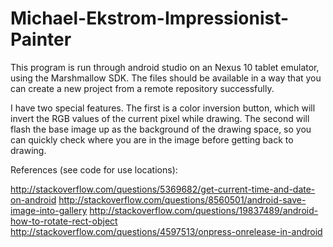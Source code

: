 # Michael-Ekstrom-Impressionist-Painter

This program is run through android studio on an Nexus 10 tablet emulator, using the Marshmallow SDK. The files should be available in a way that you can create a new project from a remote repository successfully.

I have two special features. The first is a color inversion button, which will invert the RGB values of the current pixel while drawing. The second will flash the base image up as the background of the drawing space, so you can quickly check where you are in the image before getting back to drawing.

References (see code for use locations):

http://stackoverflow.com/questions/5369682/get-current-time-and-date-on-android
http://stackoverflow.com/questions/8560501/android-save-image-into-gallery
http://stackoverflow.com/questions/19837489/android-how-to-rotate-rect-object
http://stackoverflow.com/questions/4597513/onpress-onrelease-in-android
